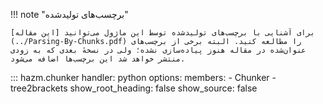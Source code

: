 !!! note "برچسب‌های تولیدشده"

    برای آشنایی با برچسب‌های تولیدشده توسط این ماژول می‌توانید [این مقاله](../Parsing-By-Chunks.pdf) را مطالعه کنید. البته برخی از برچسب‌های عنوان‌شده در مقاله هنوز پیاده‌سازی نشده؛ ولی در نسخهٔ بعدی که به زودی منتشر خواهد شد این برچسب‌ها اضافه می‌شود.

::: hazm.chunker
    handler: python
    options:
        members:
            - Chunker
            - tree2brackets
        show_root_heading: false
        show_source: false
